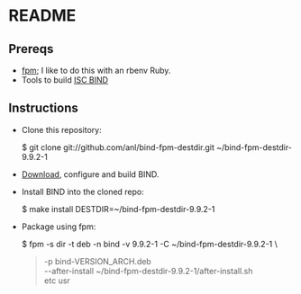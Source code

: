 # README

## Prereqs

* [fpm](https://github.com/jordansissel/fpm/); I like to do this with an rbenv
Ruby.
* Tools to build [ISC BIND](https://www.isc.org/software/bind)

## Instructions

* Clone this repository:

    $ git clone git://github.com/anl/bind-fpm-destdir.git ~/bind-fpm-destdir-9.9.2-1

* [Download](https://www.isc.org/software/bind), configure and build BIND.
* Install BIND into the cloned repo:

    $ make install DESTDIR=~/bind-fpm-destdir-9.9.2-1

* Package using fpm:

    $ fpm -s dir -t deb -n bind -v 9.9.2-1 -C ~/bind-fpm-destdir-9.9.2-1 \
    > -p bind-VERSION_ARCH.deb \
    > --after-install ~/bind-fpm-destdir-9.9.2-1/after-install.sh \
    > etc usr
